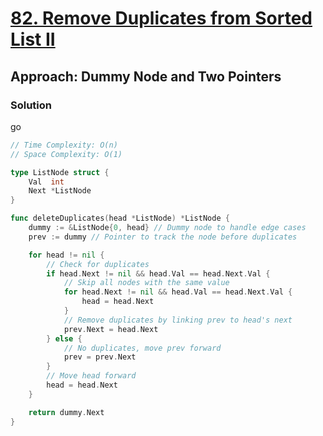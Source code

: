 # [82. Remove Duplicates from Sorted List II](https://leetcode.com/problems/remove-duplicates-from-sorted-list-ii/)

## Approach: Dummy Node and Two Pointers

### Solution
go
```go
// Time Complexity: O(n)
// Space Complexity: O(1)

type ListNode struct {
    Val  int
    Next *ListNode
}

func deleteDuplicates(head *ListNode) *ListNode {
    dummy := &ListNode{0, head} // Dummy node to handle edge cases
    prev := dummy // Pointer to track the node before duplicates

    for head != nil {
        // Check for duplicates
        if head.Next != nil && head.Val == head.Next.Val {
            // Skip all nodes with the same value
            for head.Next != nil && head.Val == head.Next.Val {
                head = head.Next
            }
            // Remove duplicates by linking prev to head's next
            prev.Next = head.Next
        } else {
            // No duplicates, move prev forward
            prev = prev.Next
        }
        // Move head forward
        head = head.Next
    }

    return dummy.Next
}
```

